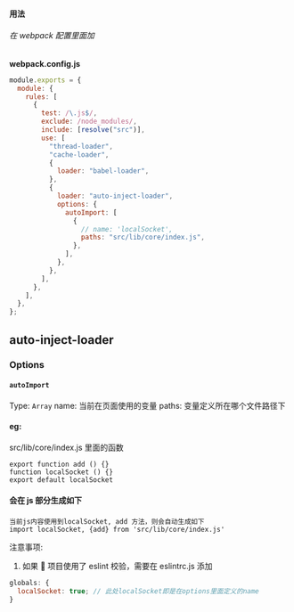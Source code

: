 #### 用法

###### 在 webpack 配置里面加

**webpack.config.js**

```js
module.exports = {
  module: {
    rules: [
      {
        test: /\.js$/,
        exclude: /node_modules/,
        include: [resolve("src")],
        use: [
          "thread-loader",
          "cache-loader",
          {
            loader: "babel-loader",
          },
          {
            loader: "auto-inject-loader",
            options: {
              autoImport: [
                {
                  // name: 'localSocket',
                  paths: "src/lib/core/index.js",
                },
              ],
            },
          },
        ],
      },
    ],
  },
};
```

## auto-inject-loader

### Options

#### `autoImport`

Type: `Array`
name: 当前在页面使用的变量
paths: 变量定义所在哪个文件路径下

#### eg:

src/lib/core/index.js 里面的函数

```
export function add () {}
function localSocket () {}
export default localSocket
```

#### 会在 js 部分生成如下

    当前js内容使用到localSocket, add 方法，则会自动生成如下
    import localSocket, {add} from 'src/lib/core/index.js'

注意事项:

1. 如果  项目使用了 eslint 校验，需要在 eslintrc.js 添加

```js
globals: {
  localSocket: true; // 此处localSocket即是在options里面定义的name
}
```
